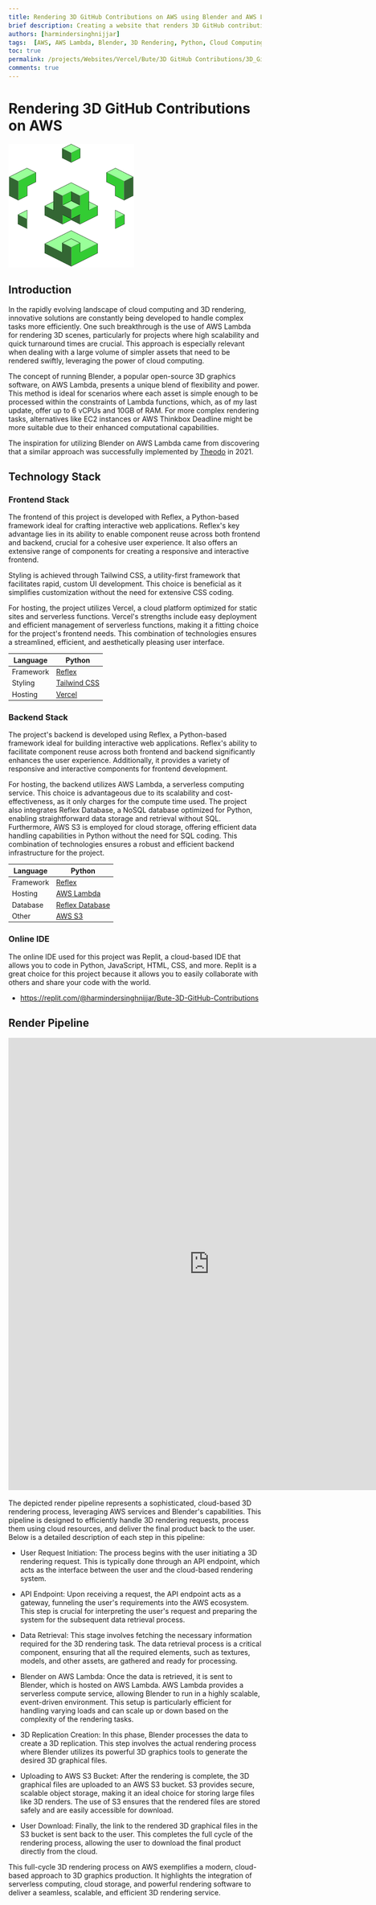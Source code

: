 ```yaml
---
title: Rendering 3D GitHub Contributions on AWS using Blender and AWS Lambda
brief description: Creating a website that renders 3D GitHub contributions using Blender and AWS Lambda. 
authors: [harmindersinghnijjar]
tags:  [AWS, AWS Lambda, Blender, 3D Rendering, Python, Cloud Computing]
toc: true
permalink: /projects/Websites/Vercel/Bute/3D GitHub Contributions/3D_GitHub_Contributions.md
comments: true
---
```

# Rendering 3D GitHub Contributions on AWS
![Bute: 3D GitHub Contributions](bute.png)


## Introduction

In the rapidly evolving landscape of cloud computing and 3D rendering, innovative solutions are constantly being developed to handle complex tasks more efficiently. One such breakthrough is the use of AWS Lambda for rendering 3D scenes, particularly for projects where high scalability and quick turnaround times are crucial. This approach is especially relevant when dealing with a large volume of simpler assets that need to be rendered swiftly, leveraging the power of cloud computing.


The concept of running Blender, a popular open-source 3D graphics software, on AWS Lambda, presents a unique blend of flexibility and power. This method is ideal for scenarios where each asset is simple enough to be processed within the constraints of Lambda functions, which, as of my last update, offer up to 6 vCPUs and 10GB of RAM. For more complex rendering tasks, alternatives like EC2 instances or AWS Thinkbox Deadline might be more suitable due to their enhanced computational capabilities.


The inspiration for utilizing Blender on AWS Lambda came from discovering that a similar approach was successfully implemented by [Theodo](<[https://blog.theodo.com/](https://blog.theodo.com/2021/08/blender-serverless-lambda/)>) in 2021.

## Technology Stack

### Frontend Stack
The frontend of this project is developed with Reflex, a Python-based framework ideal for crafting interactive web applications. Reflex's key advantage lies in its ability to enable component reuse across both frontend and backend, crucial for a cohesive user experience. It also offers an extensive range of components for creating a responsive and interactive frontend.

Styling is achieved through Tailwind CSS, a utility-first framework that facilitates rapid, custom UI development. This choice is beneficial as it simplifies customization without the need for extensive CSS coding.

For hosting, the project utilizes Vercel, a cloud platform optimized for static sites and serverless functions. Vercel's strengths include easy deployment and efficient management of serverless functions, making it a fitting choice for the project's frontend needs. This combination of technologies ensures a streamlined, efficient, and aesthetically pleasing user interface.


| Language  | Python                                                        |
| --------- | ------------------------------------------------------------- |
| Framework | <a href='https://reflex.dev/docs/tutorial/frontend/#reusing-components' target="_blank">Reflex</a> |
| Styling   | <a href='https://tailwindcss.com/' target="_blank">Tailwind CSS</a>           |
| Hosting   | <a href='https://vercel.com/' target="_blank">Vercel</a>                      |

### Backend Stack

The project's backend is developed using Reflex, a Python-based framework ideal for building interactive web applications. Reflex's ability to facilitate component reuse across both frontend and backend significantly enhances the user experience. Additionally, it provides a variety of responsive and interactive components for frontend development.

For hosting, the backend utilizes AWS Lambda, a serverless computing service. This choice is advantageous due to its scalability and cost-effectiveness, as it only charges for the compute time used. The project also integrates Reflex Database, a NoSQL database optimized for Python, enabling straightforward data storage and retrieval without SQL. Furthermore, AWS S3 is employed for cloud storage, offering efficient data handling capabilities in Python without the need for SQL coding. This combination of technologies ensures a robust and efficient backend infrastructure for the project.


| Language  | Python                                                                                          |
| --------- | ----------------------------------------------------------------------------------------------- |
| Framework | <a href='https://reflex.dev/docs/tutorial/backend/#reusing-components' target="_blank">Reflex</a> |
| Hosting   | <a href='https://aws.amazon.com/lambda/' target="_blank">AWS Lambda</a>                          | 
| Database  | <a href='https://reflex.dev/docs/database/overview/' target="_blank">Reflex Database</a>         |            
| Other     | <a href='https://aws.amazon.com/s3/' target="_blank">AWS S3</a>                                  |

### Online IDE

The online IDE used for this project was Replit, a cloud-based IDE that allows you to code in Python, JavaScript, HTML, CSS, and more. Replit is a great choice for this project because it allows you to easily collaborate with others and share your code with the world.

- https://replit.com/@harmindersinghnijjar/Bute-3D-GitHub-Contributions


## Render Pipeline
<iframe style="border:none" width="800" height="900" src="https://whimsical.com/embed/SEAYWpZma1EWF7A1khYyZi"></iframe>

The depicted render pipeline represents a sophisticated, cloud-based 3D rendering process, leveraging AWS services and Blender's capabilities. This pipeline is designed to efficiently handle 3D rendering requests, process them using cloud resources, and deliver the final product back to the user. Below is a detailed description of each step in this pipeline:

-  User Request Initiation: The process begins with the user initiating a 3D rendering request. This is typically done through an API endpoint, which acts as the interface between the user and the cloud-based rendering system.

- API Endpoint: Upon receiving a request, the API endpoint acts as a gateway, funneling the user's requirements into the AWS ecosystem. This step is crucial for interpreting the user's request and preparing the system for the subsequent data retrieval process.

- Data Retrieval: This stage involves fetching the necessary information required for the 3D rendering task. The data retrieval process is a critical component, ensuring that all the required elements, such as textures, models, and other assets, are gathered and ready for processing.

- Blender on AWS Lambda: Once the data is retrieved, it is sent to Blender, which is hosted on AWS Lambda. AWS Lambda provides a serverless compute service, allowing Blender to run in a highly scalable, event-driven environment. This setup is particularly efficient for handling varying loads and can scale up or down based on the complexity of the rendering tasks.

- 3D Replication Creation: In this phase, Blender processes the data to create a 3D replication. This step involves the actual rendering process where Blender utilizes its powerful 3D graphics tools to generate the desired 3D graphical files.

- Uploading to AWS S3 Bucket: After the rendering is complete, the 3D graphical files are uploaded to an AWS S3 bucket. S3 provides secure, scalable object storage, making it an ideal choice for storing large files like 3D renders. The use of S3 ensures that the rendered files are stored safely and are easily accessible for download.

- User Download: Finally, the link to the rendered 3D graphical files in the S3 bucket is sent back to the user. This completes the full cycle of the rendering process, allowing the user to download the final product directly from the cloud.

This full-cycle 3D rendering process on AWS exemplifies a modern, cloud-based approach to 3D graphics production. It highlights the integration of serverless computing, cloud storage, and powerful rendering software to deliver a seamless, scalable, and efficient 3D rendering service.
